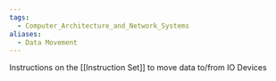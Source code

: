 ```yaml
---
tags:
  - Computer_Architecture_and_Network_Systems
aliases:
  - Data Movement
---
```

Instructions on the [[Instruction Set]] to move data to/from IO Devices
